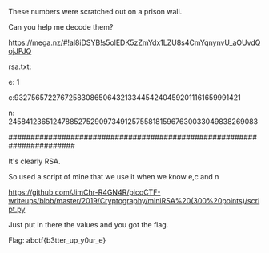 These numbers were scratched out on a prison wall.

Can you help me decode them? 

https://mega.nz/#!al8iDSYB!s5olEDK5zZmYdx1LZU8s4CmYqnynvU_aOUvdQojJPJQ

rsa.txt:

e: 1

c:9327565722767258308650643213344542404592011161659991421

n: 245841236512478852752909734912575581815967630033049838269083

#######################################################################

It's clearly RSA.

So used a script of mine that we use it when we know e,c and n

https://github.com/JimChr-R4GN4R/picoCTF-writeups/blob/master/2019/Cryptography/miniRSA%20(300%20points)/script.py

Just put in there the values and you got the flag.

Flag: abctf{b3tter_up_y0ur_e}
